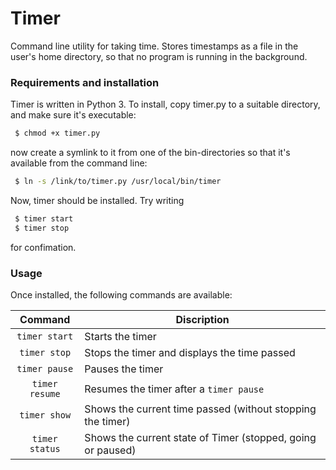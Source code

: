 # Timer
Command line utility for taking time. Stores timestamps as a file in the user's home directory, so that no program is running in the background.


### Requirements and installation
Timer is written in Python 3. To install, copy timer.py to a suitable directory, and make sure it's executable:
``` bash
 $ chmod +x timer.py
```
now create a symlink to it from one of the bin-directories so that it's available from the command line:
``` bash
 $ ln -s /link/to/timer.py /usr/local/bin/timer
```
Now, timer should be installed. Try writing
``` bash
 $ timer start
 $ timer stop
```
for confimation. 


### Usage
Once installed, the following commands are available:

|    Command      |  Discription                                                  |
|  :---------:    |  -------------------------------------------------------      |
| `timer start`   |  Starts the timer                                             |
| `timer stop`    |  Stops the timer and displays the time passed                 |
| `timer pause`   |  Pauses the timer                                             |
| `timer resume`  |  Resumes the timer after a `timer pause`                      |
| `timer show`    |  Shows the current time passed (without stopping the timer)   |
| `timer status`  |  Shows the current state of Timer (stopped, going or paused)  |


